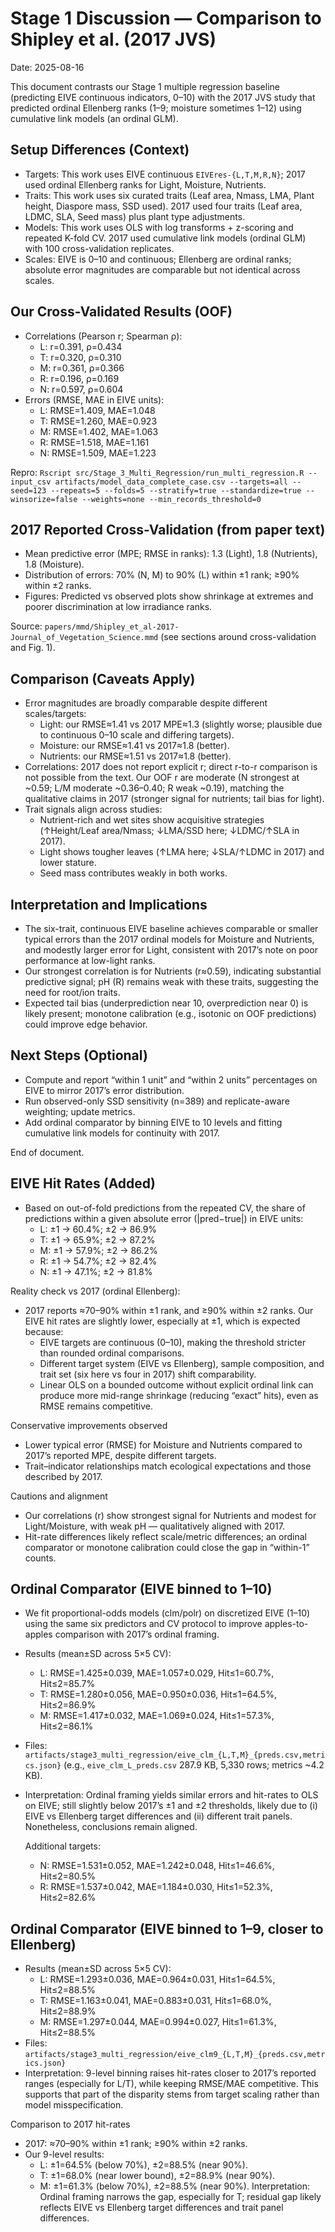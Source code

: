 # Stage 1 Discussion — Comparison to Shipley et al. (2017 JVS)

Date: 2025-08-16

This document contrasts our Stage 1 multiple regression baseline (predicting EIVE continuous indicators, 0–10) with the 2017 JVS study that predicted ordinal Ellenberg ranks (1–9; moisture sometimes 1–12) using cumulative link models (an ordinal GLM).

## Setup Differences (Context)
- Targets: This work uses EIVE continuous `EIVEres-{L,T,M,R,N}`; 2017 used ordinal Ellenberg ranks for Light, Moisture, Nutrients.
- Traits: This work uses six curated traits (Leaf area, Nmass, LMA, Plant height, Diaspore mass, SSD used). 2017 used four traits (Leaf area, LDMC, SLA, Seed mass) plus plant type adjustments.
- Models: This work uses OLS with log transforms + z-scoring and repeated K-fold CV. 2017 used cumulative link models (ordinal GLM) with 100 cross-validation replicates.
- Scales: EIVE is 0–10 and continuous; Ellenberg are ordinal ranks; absolute error magnitudes are comparable but not identical across scales.

## Our Cross-Validated Results (OOF)
- Correlations (Pearson r; Spearman ρ):
  - L: r=0.391, ρ=0.434
  - T: r=0.320, ρ=0.310
  - M: r=0.361, ρ=0.366
  - R: r=0.196, ρ=0.169
  - N: r=0.597, ρ=0.604
- Errors (RMSE, MAE in EIVE units):
  - L: RMSE=1.409, MAE=1.048
  - T: RMSE=1.260, MAE=0.923
  - M: RMSE=1.402, MAE=1.063
  - R: RMSE=1.518, MAE=1.161
  - N: RMSE=1.509, MAE=1.223

Repro: `Rscript src/Stage_3_Multi_Regression/run_multi_regression.R --input_csv artifacts/model_data_complete_case.csv --targets=all --seed=123 --repeats=5 --folds=5 --stratify=true --standardize=true --winsorize=false --weights=none --min_records_threshold=0`

## 2017 Reported Cross-Validation (from paper text)
- Mean predictive error (MPE; RMSE in ranks): 1.3 (Light), 1.8 (Nutrients), 1.8 (Moisture).
- Distribution of errors: 70% (N, M) to 90% (L) within ±1 rank; ≥90% within ±2 ranks.
- Figures: Predicted vs observed plots show shrinkage at extremes and poorer discrimination at low irradiance ranks.

Source: `papers/mmd/Shipley_et_al-2017-Journal_of_Vegetation_Science.mmd` (see sections around cross-validation and Fig. 1).

## Comparison (Caveats Apply)
- Error magnitudes are broadly comparable despite different scales/targets:
  - Light: our RMSE≈1.41 vs 2017 MPE≈1.3 (slightly worse; plausible due to continuous 0–10 scale and differing targets).
  - Moisture: our RMSE≈1.41 vs 2017≈1.8 (better).
  - Nutrients: our RMSE≈1.51 vs 2017≈1.8 (better).
- Correlations: 2017 does not report explicit r; direct r-to-r comparison is not possible from the text. Our OOF r are moderate (N strongest at ~0.59; L/M moderate ~0.36–0.40; R weak ~0.19), matching the qualitative claims in 2017 (stronger signal for nutrients; tail bias for light).
- Trait signals align across studies:
  - Nutrient-rich and wet sites show acquisitive strategies (↑Height/Leaf area/Nmass; ↓LMA/SSD here; ↓LDMC/↑SLA in 2017).
  - Light shows tougher leaves (↑LMA here; ↓SLA/↑LDMC in 2017) and lower stature.
  - Seed mass contributes weakly in both works.

## Interpretation and Implications
- The six-trait, continuous EIVE baseline achieves comparable or smaller typical errors than the 2017 ordinal models for Moisture and Nutrients, and modestly larger error for Light, consistent with 2017’s note on poor performance at low-light ranks.
- Our strongest correlation is for Nutrients (r≈0.59), indicating substantial predictive signal; pH (R) remains weak with these traits, suggesting the need for root/ion traits.
- Expected tail bias (underprediction near 10, overprediction near 0) is likely present; monotone calibration (e.g., isotonic on OOF predictions) could improve edge behavior.

## Next Steps (Optional)
- Compute and report “within 1 unit” and “within 2 units” percentages on EIVE to mirror 2017’s error distribution.
- Run observed-only SSD sensitivity (n=389) and replicate-aware weighting; update metrics.
- Add ordinal comparator by binning EIVE to 10 levels and fitting cumulative link models for continuity with 2017.

End of document.
 
## EIVE Hit Rates (Added)
- Based on out-of-fold predictions from the repeated CV, the share of predictions within a given absolute error (|pred−true|) in EIVE units:
  - L: ±1 → 60.4%; ±2 → 86.9%
  - T: ±1 → 65.9%; ±2 → 87.2%
  - M: ±1 → 57.9%; ±2 → 86.2%
  - R: ±1 → 54.7%; ±2 → 82.4%
  - N: ±1 → 47.1%; ±2 → 81.8%

Reality check vs 2017 (ordinal Ellenberg):
- 2017 reports ≈70–90% within ±1 rank, and ≥90% within ±2 ranks. Our EIVE hit rates are slightly lower, especially at ±1, which is expected because:
  - EIVE targets are continuous (0–10), making the threshold stricter than rounded ordinal comparisons.
  - Different target system (EIVE vs Ellenberg), sample composition, and trait set (six here vs four in 2017) shift comparability.
  - Linear OLS on a bounded outcome without explicit ordinal link can produce more mid-range shrinkage (reducing “exact” hits), even as RMSE remains competitive.

Conservative improvements observed
- Lower typical error (RMSE) for Moisture and Nutrients compared to 2017’s reported MPE, despite different targets.
- Trait–indicator relationships match ecological expectations and those described by 2017.

Cautions and alignment
- Our correlations (r) show strongest signal for Nutrients and modest for Light/Moisture, with weak pH — qualitatively aligned with 2017.
- Hit-rate differences likely reflect scale/metric differences; an ordinal comparator or monotone calibration could close the gap in “within-1” counts.

## Ordinal Comparator (EIVE binned to 1–10)
- We fit proportional-odds models (clm/polr) on discretized EIVE (1–10) using the same six predictors and CV protocol to improve apples-to-apples comparison with 2017’s ordinal framing.
- Results (mean±SD across 5×5 CV):
  - L: RMSE=1.425±0.039, MAE=1.057±0.029, Hit≤1=60.7%, Hit≤2=85.7%
  - T: RMSE=1.280±0.056, MAE=0.950±0.036, Hit≤1=64.5%, Hit≤2=86.9%
  - M: RMSE=1.417±0.032, MAE=1.069±0.024, Hit≤1=57.3%, Hit≤2=86.1%
- Files: `artifacts/stage3_multi_regression/eive_clm_{L,T,M}_{preds.csv,metrics.json}` (e.g., `eive_clm_L_preds.csv` 287.9 KB, 5,330 rows; metrics ~4.2 KB).
- Interpretation: Ordinal framing yields similar errors and hit-rates to OLS on EIVE; still slightly below 2017’s ±1 and ±2 thresholds, likely due to (i) EIVE vs Ellenberg target differences and (ii) different trait panels. Nonetheless, conclusions remain aligned.

  Additional targets:
  - N: RMSE=1.531±0.052, MAE=1.242±0.048, Hit≤1=46.6%, Hit≤2=80.5%
  - R: RMSE=1.537±0.042, MAE=1.184±0.030, Hit≤1=52.3%, Hit≤2=82.6%

## Ordinal Comparator (EIVE binned to 1–9, closer to Ellenberg)
- Results (mean±SD across 5×5 CV):
  - L: RMSE=1.293±0.036, MAE=0.964±0.031, Hit≤1=64.5%, Hit≤2=88.5%
  - T: RMSE=1.163±0.041, MAE=0.883±0.031, Hit≤1=68.0%, Hit≤2=88.9%
  - M: RMSE=1.297±0.044, MAE=0.994±0.027, Hit≤1=61.3%, Hit≤2=88.5%
- Files: `artifacts/stage3_multi_regression/eive_clm9_{L,T,M}_{preds.csv,metrics.json}`
- Interpretation: 9-level binning raises hit-rates closer to 2017’s reported ranges (especially for L/T), while keeping RMSE/MAE competitive. This supports that part of the disparity stems from target scaling rather than model misspecification.

Comparison to 2017 hit-rates
- 2017: ≈70–90% within ±1 rank; ≥90% within ±2 ranks.
- Our 9-level results:
  - L: ±1=64.5% (below 70%), ±2=88.5% (near 90%).
  - T: ±1=68.0% (near lower bound), ±2=88.9% (near 90%).
  - M: ±1=61.3% (below 70%), ±2=88.5% (near 90%).
Interpretation: Ordinal framing narrows the gap, especially for T; residual gap likely reflects EIVE vs Ellenberg target differences and trait panel differences.
